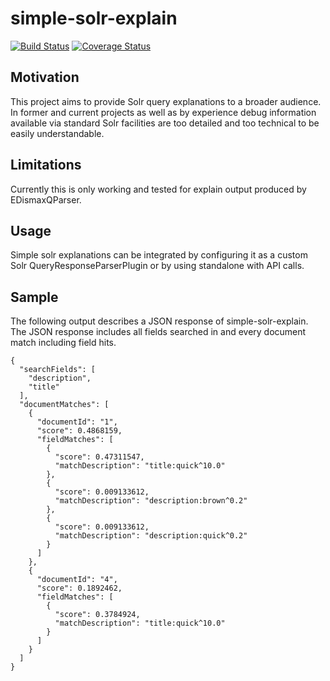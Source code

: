 # simple-solr-explain
[![Build Status](https://travis-ci.org/fyrz/simple-solr-explain.png)](https://travis-ci.org/fyrz/simple-solr-explain) [![Coverage Status](https://coveralls.io/repos/fyrz/simple-solr-explain/badge.svg?branch=master)](https://coveralls.io/r/fyrz/simple-solr-explain?branch=master)

## Motivation
This project aims to provide Solr query explanations to a broader audience. In former and current projects as well as by experience debug information available via standard Solr facilities are too detailed and too technical to be easily understandable.

## Limitations
Currently this is only working and tested for explain output produced by EDismaxQParser.

## Usage
Simple solr explanations can be integrated by configuring it as a custom Solr QueryResponseParserPlugin or by using standalone with API calls.

## Sample
The following output describes a JSON response of simple-solr-explain. The JSON response includes all fields searched in and every document match including field hits.

```
{
  "searchFields": [
    "description",
    "title"
  ],
  "documentMatches": [
    {
      "documentId": "1",
      "score": 0.4868159,
      "fieldMatches": [
        {
          "score": 0.47311547,
          "matchDescription": "title:quick^10.0"
        },
        {
          "score": 0.009133612,
          "matchDescription": "description:brown^0.2"
        },
        {
          "score": 0.009133612,
          "matchDescription": "description:quick^0.2"
        }
      ]
    },
    {
      "documentId": "4",
      "score": 0.1892462,
      "fieldMatches": [
        {
          "score": 0.3784924,
          "matchDescription": "title:quick^10.0"
        }
      ]
    }
  ]
}
```
